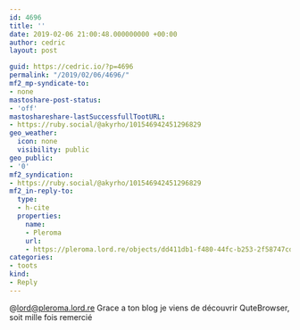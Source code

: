 ```yaml
---
id: 4696
title: ''
date: 2019-02-06 21:00:48.000000000 +00:00
author: cedric
layout: post

guid: https://cedric.io/?p=4696
permalink: "/2019/02/06/4696/"
mf2_mp-syndicate-to:
- none
mastoshare-post-status:
- 'off'
mastoshareshare-lastSuccessfullTootURL:
- https://ruby.social/@akyrho/101546942451296829
geo_weather:
  icon: none
  visibility: public
geo_public:
- '0'
mf2_syndication:
- https://ruby.social/@akyrho/101546942451296829
mf2_in-reply-to:
  type:
  - h-cite
  properties:
    name:
    - Pleroma
    url:
    - https://pleroma.lord.re/objects/dd411db1-f480-44fc-b253-2f58747cd9cf
categories:
- toots
kind:
- Reply
---
```

@lord@pleroma.lord.re Grace a ton blog je viens de découvrir QuteBrowser, soit mille fois remercié